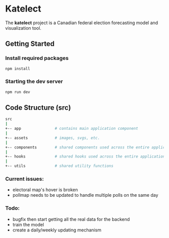 # Katelect

The **katelect** project is a Canadian federal election forecasting model and visualization tool.

## Getting Started

### Install required packages

```sh
npm install
```

### Starting the dev server

```sh
npm run dev
```

## Code Structure (src)

```sh
src
|
+-- app               # contains main application component
|
+-- assets            # images, svgs, etc.
|
+-- components        # shared components used across the entire application
|
+-- hooks             # shared hooks used across the entire application
|
+-- utils             # shared utility functions
```

### Current issues:
- electoral map's hover is broken
- pollmap needs to be updated to handle multiple polls on the same day

### Todo:
- bugfix then start getting all the real data for the backend
- train the model
- create a daily/weekly updating mechanism 